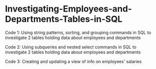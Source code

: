 # Investigating-Employees-and-Departments-Tables-in-SQL
Code 1: Using string patterns, sorting, and grouping commands in SQL to investigate 2 tables holding data about employees and departments

Code 2: Using subqueries and nested select commands in SQL to investigate 2 tables holding data about employees and departments

Code 3: Creating and updating a view of info on employees' salaries
